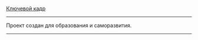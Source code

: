 [Ключевой кадр](https://user-48.github.io/keyframe/ "Главная страница")

* * *

Проект создан для образования и саморазвития.

- - -